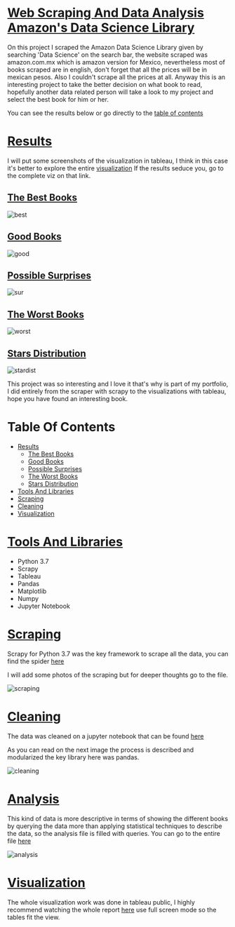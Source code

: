 # [Web Scraping And Data Analysis Amazon's Data Science Library](#Table-Of-Contents)
On this project I scraped the Amazon Data Science Library given by searching 'Data Science' on the search bar, the website scraped was amazon.com.mx which is amazon version for Mexico, nevertheless most of books scraped are in english, don't forget that all the prices will be in mexican pesos. Also I couldn't scrape all the prices at all. 
Anyway this is an interesting project to take the better decision on what book to read, hopefully another data related person will take a look to my project and select the best book for him or her.

You can see the results below or go directly to the [table of contents](#Table-Of-Contents)

# [Results](#Table-Of-Contents)
I will put some screenshots of the visualization in tableau, I think in this case it's better to explore the entire [visualization](https://public.tableau.com/views/DataScienceLibraryViz/Story1?:language=es&:display_count=y&publish=yes&:origin=viz_share_link)
If the results seduce you, go to the complete viz on that link.

## [The Best Books](#Table-Of-Contents)

![best](https://user-images.githubusercontent.com/58957744/116431835-c189b200-a80d-11eb-8d52-e9a4e8d09998.png)

## [Good Books](#Table-Of-Contents) 

![good](https://user-images.githubusercontent.com/58957744/116431839-c2224880-a80d-11eb-904c-50cf7cef916b.png)

## [Possible Surprises](#Table-Of-Contents)

![sur](https://user-images.githubusercontent.com/58957744/116431845-c2badf00-a80d-11eb-804e-050e8285031a.png)

## [The Worst Books](#Table-Of-Contents)

![worst](https://user-images.githubusercontent.com/58957744/116431849-c3537580-a80d-11eb-9d7b-3bcc4fb6ac74.png)

## [Stars Distribution](#Table-Of-Contents)

![stardist](https://user-images.githubusercontent.com/58957744/116432025-ebdb6f80-a80d-11eb-94a2-b03260e1be19.png)

This project was so interesting and I love it that's why is part of my portfolio, I did entirely from the scraper with scrapy to the visualizations with tableau, hope you have found an interesting book.

# Table Of Contents
* [Results](#Results)
    * [The Best Books](#The-Best-Books)
    * [Good Books](#Good-Books)
    * [Possible Surprises](#Possible-Surprises)
    * [The Worst Books](#The-Worst-Books)
    * [Stars Distribution](#Stars-Distribution)
* [Tools And Libraries](#Tools-And-Libraries)
* [Scraping](#Scraping)
* [Cleaning](#Cleaning)
* [Visualization](#Visualization)

# [Tools And Libraries](#Table-Of-Contents)
* Python 3.7
* Scrapy 
* Tableau
* Pandas
* Matplotlib
* Numpy
* Jupyter Notebook


# [Scraping](#Table-Of-Contents)
Scrapy for Python 3.7 was the key framework to scrape all the data, you can find the spider [here](https://github.com/JorgePablol/Web-Scraping-and-Data-Analysis-with-Tableau/blob/master/scraper/scraper/spiders/books.py)

I will add some photos of the scraping but for deeper thoughts go to the file.

![scraping](https://user-images.githubusercontent.com/58957744/116435952-86897d80-a811-11eb-8236-521fd646cd00.png)

# [Cleaning](#Table-Of-Contents)
The data was cleaned on a jupyter notebook that can be found [here](https://github.com/JorgePablol/Web-Scraping-and-Data-Analysis-with-Tableau/blob/master/scraper/scraper/spiders/Wrangling.ipynb) 

As you can read on the next image the process is described and modularized the key library here was pandas.

![cleaning](https://user-images.githubusercontent.com/58957744/116435956-87221400-a811-11eb-94b0-e5a3af5e13e6.png)

# [Analysis](#Table-Of-Contents)
This kind of data is more descriptive in terms of showing the different books by querying the data more than applying statistical techniques to describe the data, so the analysis file is filled with queries. You can go to the entire file [here](https://github.com/JorgePablol/Web-Scraping-and-Data-Analysis-with-Tableau/blob/master/scraper/scraper/spiders/Data_Analysis_MX_2.ipynb)

![analysis](https://user-images.githubusercontent.com/58957744/116435954-87221400-a811-11eb-9ae8-33478fb8817a.png)

# [Visualization](#Table-Of-Contents)
The whole visualization work was done in tableau public, I highly recommend watching the whole report [here](https://public.tableau.com/views/DataScienceLibraryViz/Story1?:language=es&:display_count=y&publish=yes&:origin=viz_share_link) use full screen mode so the tables fit the view.

